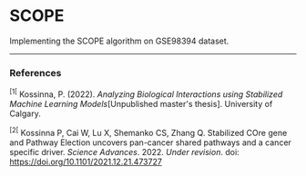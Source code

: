 # SCOPE
Implementing the SCOPE algorithm on GSE98394 dataset. 

---
### References
<sup>[1[</sup> Kossinna, P. (2022). *Analyzing Biological Interactions using Stabilized Machine Learning Models*[Unpublished master's thesis]. University of Calgary.  

<sup>[2[</sup> Kossinna P, Cai W, Lu X, Shemanko CS, Zhang Q. Stabilized COre gene and Pathway Election uncovers pan-cancer shared pathways and a cancer specific driver. *Science Advances*. 2022. *Under revision*. doi: https://doi.org/10.1101/2021.12.21.473727 
